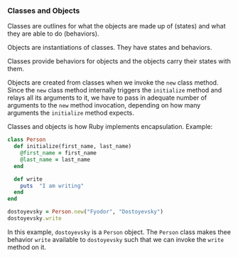 ### Classes and Objects

Classes are outlines for what the objects are made up of (states) and what they are able to do (behaviors).

Objects are instantiations of classes. They have states and behaviors.

Classes provide behaviors for objects and the objects carry their states with them.

Objects are created from classes when we invoke the `new` class method. Since the `new` class method internally triggers the `initialize` method and relays all its arguments to it, we have to pass in adequate number of arguments to the `new` method invocation, depending on how many arguments the `initialize` method expects.

Classes and objects is how Ruby implements encapsulation.
Example:

```ruby
class Person
  def initialize(first_name, last_name)
    @first_name = first_name
    @last_name = last_name
  end

  def write
    puts  "I am writing"
  end
end

dostoyevsky = Person.new("Fyodor", "Dostoyevsky")
dostoyevsky.write
```

In this example, `dostoyevsky` is a `Person` object. The `Person` class makes thee behavior `write` available to `dostoyevsky` such that we can invoke the `write` method on it.